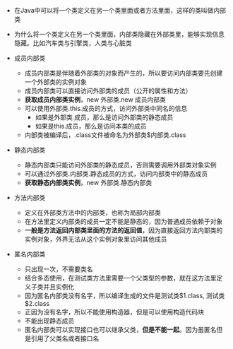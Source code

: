 - 在Java中可以将一个类定义在另一个类里面或者方法里面，这样的类叫做内部类
- 为什么将一个类定义在另一个类里面，内部类隐藏在外部类里，能够实现信息隐藏。比如汽车类与引擎类，人类与心脏类
- 成员内部类

  - 成员内部类是伴随着外部类的对象而产生的，所以要访问内部类要先创建一个外部类的实例对象
  - 成员内部类可以直接访问外部类的成员（公开的属性和方法）
  - **获取成员内部类实例**，new 外部类.new 成员内部类
  - 可以使用外部类.this.成员的方式，访问外部类中同名的信息
    - 如果是外部类.成员，那么是访问外部类的静态成员
    - 如果是this.成员，那么是访问本类的成员
  - 内部类被编译后，.class文件被命名为外部类$内部类.class


- 静态内部类

  - 静态内部类只能访问外部类的静态成员，否则需要调用外部类对象实例
  - 可以通过外部类.内部类.静态成员的方式，访问内部类中的静态成员 
  - **获取静态内部类实例**，new 外部类.静态内部类
- 方法内部类

  - 定义在外部类方法中的内部类，也称为局部内部类
  - 在方法里定义内部类的成员一定不能是静态的，因为普通成员依赖于对象
  - **一般是方法返回内部类里面的方法的返回值**，因为直接返回方法内部类的实例对象，外界无法从这个实例对象里访问其他成员
- 匿名内部类

  - 只出现一次，不需要类名
  - 结合多态使用，在测试类方法里需要一个父类型的参数，就在这方法里定义子类并且实例化
  - 因为匿名内部类没有名字，所以编译生成的文件是测试类$1.class, 测试类\$2.class 
  - 正因为没有名字，所以不能使用构造器，但是可以使用构造代码块
  - 不能出现静态成员
  - 匿名内部类可以实现接口也可以继承父类，**但是不能一起**。因为虽匿名但是引用了父类名或者接口名